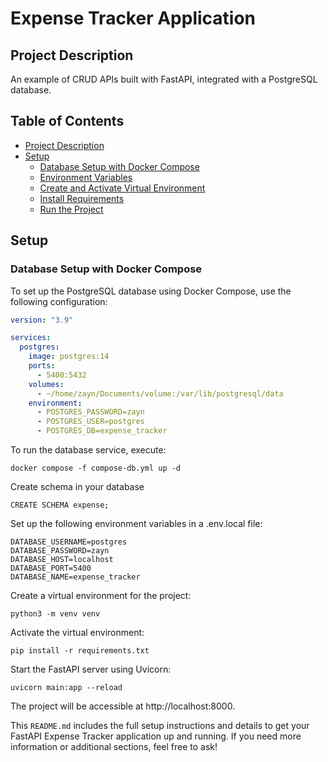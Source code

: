 # Expense Tracker Application

## Project Description

An example of CRUD APIs built with FastAPI, integrated with a PostgreSQL database.

## Table of Contents

- [Project Description](#project-description)
- [Setup](#setup)
  - [Database Setup with Docker Compose](#database-setup-with-docker-compose)
  - [Environment Variables](#environment-variables)
  - [Create and Activate Virtual Environment](#create-and-activate-virtual-environment)
  - [Install Requirements](#install-requirements)
  - [Run the Project](#run-the-project)

## Setup

### Database Setup with Docker Compose

To set up the PostgreSQL database using Docker Compose, use the following configuration:

```yaml
version: "3.9"

services:
  postgres:
    image: postgres:14
    ports:
      - 5400:5432
    volumes:
      - ~/home/zayn/Documents/volume:/var/lib/postgresql/data
    environment:
      - POSTGRES_PASSWORD=zayn
      - POSTGRES_USER=postgres
      - POSTGRES_DB=expense_tracker
```

To run the database service, execute:

```console
docker compose -f compose-db.yml up -d
```

Create schema in your database

```console
CREATE SCHEMA expense;
```

Set up the following environment variables in a .env.local file:

```console
DATABASE_USERNAME=postgres
DATABASE_PASSWORD=zayn
DATABASE_HOST=localhost
DATABASE_PORT=5400
DATABASE_NAME=expense_tracker
```

Create a virtual environment for the project:

```console
python3 -m venv venv
```

Activate the virtual environment:

```console
pip install -r requirements.txt
```

Start the FastAPI server using Uvicorn:

```console
uvicorn main:app --reload
```

The project will be accessible at http://localhost:8000.

This `README.md` includes the full setup instructions and details to get your FastAPI Expense Tracker application up and running. If you need more information or additional sections, feel free to ask!

```

```
